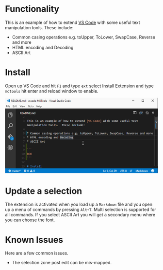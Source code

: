 # Functionality

This is an example of how to extend [VS Code](https://github.com/Microsoft/vscode) with some useful text manipulation tools.  These include:

* Common casing operations e.g. toUpper, ToLower, SwapCase, Reverse and more
* HTML encoding and Decoding
* ASCII Art

# Install

Open up VS Code and hit `F1` and type `ext` select Install Extension and type `mdtools` hit enter and reload window to enable. 

![install and work](images/mdtools1.gif)


# Update a selection

The extension is activated when you load up a `Markdown` file and you open up a menu of commands by pressing `Alt+T`. Multi selection is supported for all commands. If you select ASCII Art you will get a secondary menu where you can choose the font.


# Known Issues

Here are a few common issues.

* The selection zone post edit can be mis-mapped.
 
